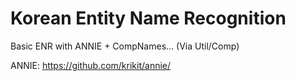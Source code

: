 

# Korean Entity Name Recognition
Basic ENR with ANNIE + CompNames... (Via Util/Comp)


ANNIE: https://github.com/krikit/annie/
